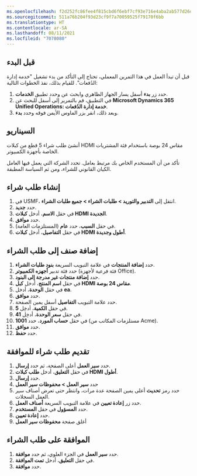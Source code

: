 ```yaml
---
ms.openlocfilehash: f2d252fc86fee4f815cbd6f6ebf7cf93e716e4aba2ab577d26da354288af5ff7
ms.sourcegitcommit: 511a76b204f93d23cf9f7a70059525f79170f6bb
ms.translationtype: HT
ms.contentlocale: ar-SA
ms.lasthandoff: 08/11/2021
ms.locfileid: "7078080"
---
```

## <a name="before-you-begin"></a>قبل البدء

قبل أن تبدأ العمل في هذا التمرين المعملي، تحتاج إلى التأكد من بدء تشغيل "خدمة إدارة الدُفعات". للقيام بذلك، نفذ الخطوات التالية:

1.  حدد زر **بدء** أسفل يسار الجهاز الظاهري وابحث عن وحدد تطبيق **الخدمات**.
2.  في التطبيق، قم بالتمرير إلى أسفل للبحث عن **Microsoft Dynamics 365 Unified Operations: خدمة إدارة الدُفعات**. 
3.  وبعد ذلك، انقر بزر الماوس الأيمن فوقه وحدد **بدء**.

## <a name="scenario"></a>السيناريو

أنشئ طلب شراء 5 قطع من كبلات HDMI مقاس 24 بوصة باستخدام فئة المشتريات الخاصة بأجهزة الكمبيوتر.

تأكد من أن المستخدم الخاص بك مرتبط بعامل. تحدد الشركة التي يعمل فيها العامل الكيان القانوني للشراء، ومن ثم السياسة المطبقة.

## <a name="create-a-purchase-requisition"></a>إنشاء طلب شراء

1.  في USMF، انتقل إلى **التدبير والتوريد > طلبات الشراء > جميع طلبات الشراء**.
2.  حدد **جديد‎**.
3.  في حقل **الاسم**، أدخل **كبلات HDMI الجديدة**.
4.  حدد **موافق**.
5.  في حقل **السبب**، حدد **عام** (المستلزمات العامة).
6.  في حقل **التفاصيل**، أدخل **كبلات HDMI أطول وجديدة**.

## <a name="add-an-item-to-the-purchase-requisition"></a>إضافة صنف إلى طلب الشراء

1.  حدد **إضافة المنتجات** في علامة التبويب السريعة **بنود طلبات الشراء**.
2.  حدد فئة تدبير **أجهزه الكمبيوتر** (فئة فرعية لأجهزة Office).
3.  حدد **إضافة منتجات غير مدرجة إلى البنود**.
4.  في حقل **اسم المنتج**، أدخل **كبل HDMI مقاس 24 بوصة**.
5.  في حقل **الوحدة**، أدخل **ea**.
6.  حدد **موافق**.
7.  حدد علامة التبويب **التفاصيل** أسفل يمين الصفحة.
9.  في حقل **الكمية**، أدخِل **5**.
10. في حقل **سعر الوحدة**، أدخِل **41**.
11. في حقل **حساب المورد**، حدد **1001** (مستلزمات المكاتب من Acme).
12. حدد **موافق**.
13. حدد **حفظ**.

## <a name="submit-a-purchase-requisition-for-approval"></a>تقديم طلب شراء للموافقة

1.  حدد **سير العمل** أعلى الصفحة، ثم حدد **إرسال**.
2.  في حقل **التعليق**، أدخل **طلب كبلات HDMI أطول**.
3.  حدد **إرسال**.
4.  حدد **سير العمل > محفوظات سير العمل**
5.  حدد رمز **تحديث** أعلى يمين الصفحة عدة مرات، وانتظر حتى تعرض أصناف سير العمل السجلات.
6.  حدد زر **إعادة تعيين** في علامة التبويب السريعة **أصناف العمل**.
7.  حدد **المسؤول** في حقل **المستخدم**.
8.  حدد **إعادة تعيين**.
9.  أغلق صفحة **محفوظات سير العمل**


## <a name="approve-the-purchase-requisition"></a>الموافقة على طلب الشراء

1.  حدد **سير العمل** في الجزء العلوي، ثم حدد **موافقة**.
2.  في حقل **التعليق**، أدخل **تمت الموافقة**.
3.  حدد **موافقة**.


